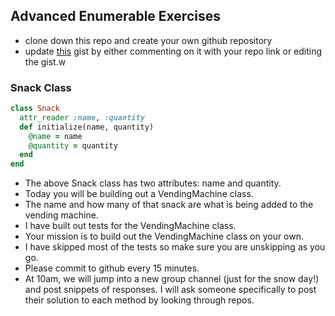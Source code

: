 ## Advanced Enumerable Exercises

- clone down this repo and create your own github repository
- update [this](https://gist.github.com/icorson3/fde332a15da213b4c7c3ab319f28b47f) gist by either commenting on it with your repo link or editing the gist.w

### Snack Class

```ruby
class Snack
  attr_reader :name, :quantity
  def initialize(name, quantity)
    @name = name
    @quantity = quantity
  end
end
```
- The above Snack class has two attributes: name and quantity.
- Today you will be building out a VendingMachine class.
- The name and how many of that snack are what is being added to the vending machine.
- I have built out tests for the VendingMachine class.
- Your mission is to build out the VendingMachine class on your own.
- I have skipped most of the tests so make sure you are unskipping as you go.
- Please commit to github every 15 minutes.
- At 10am, we will jump into a new group channel (just for the snow day!) and post snippets of responses. I will ask someone specifically to post their solution to each method by looking through repos.
